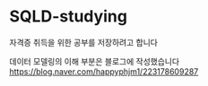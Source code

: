 # SQLD-studying
자격증 취득을 위한 공부를 저장하려고 합니다

데이터 모델링의 이해 부분은 블로그에 작성했습니다
https://blog.naver.com/happyphjm1/223178609287
